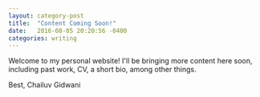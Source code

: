 ```yaml
---
layout: category-post
title:  "Content Coming Soon!"
date:   2016-08-05 20:20:56 -0400
categories: writing
---
```

Welcome to my personal website! I'll be bringing more content here soon, including past work, CV, a short bio, among other things. 

Best,
Chailuv Gidwani

[jekyll-docs]: http://jekyllrb.com/docs/home
[jekyll-gh]:   https://github.com/jekyll/jekyll
[jekyll-talk]: https://talk.jekyllrb.com/
